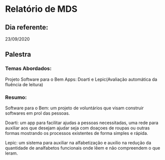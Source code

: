 # Relatório de MDS

## Dia referente:

23/09/2020


## Palestra

### Temas Abordados:

Projeto Software para o Bem
Apps: Doarti e Lepic(Avaliação automática da fluência de leitura)



### Resumo:
Software para o Bem: um projeto de voluntários que visam construir softwares em prol das pessoas.

Doarti: um app para facilitar ajudas a pessoas necessitadas, uma rede para auxiliar aos que desejam ajudar seja com doaçoes de roupas ou outras formas mostrando os processos existentes de forma simples e rápida.

Lepic: um sistema para auxiliar na alfabetização e auxilio na redução da quantidade de analfabetos funcionais onde lêem e não compreendem o que leram.